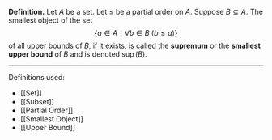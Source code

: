 **Definition.** Let $A$ be a set. Let $\leq$ be a partial order on $A$. Suppose $B\subseteq A$. The smallest object of the set $$\{a\in A\mid \forall b\in B \ (b\leq a)\}$$of all upper bounds of $B$, if it exists, is called the **supremum** or the **smallest upper bound** of $B$ and is denoted $\sup(B)$.
***
Definitions used:
- [[Set]]
- [[Subset]]
- [[Partial Order]]
- [[Smallest Object]]
- [[Upper Bound]]